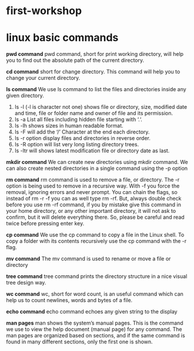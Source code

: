 # first-workshop
# linux basic commands

 **pwd command**
pwd command, short for print working directory, will help you to find out the absolute path of the current directory.

**cd command**
 short for change directory. This command will help you to change your current
directory.

**ls command**
We use ls command to list the files and directories inside any given directory.
 1.  ls -l (-l is character not one) shows file or directory, size, modified date and time, file or folder name and owner of file and its permission.
 2. ls -a List all files including hidden file starting with ‘.‘.
 3. ls -lh  shows sizes in human readable format.
 4. ls -F will add the ‘/’ Character at the end each directory.
 5. ls -r option display files and directories in reverse order.
 6. ls -R option will list very long listing directory trees. 
 8. ls -ltr  will shows latest modification file or directory date as last. 
 
 **mkdir command**
 We can create new directories using mkdir command.
 We can also create nested directories in a single command using the -p option

 **rm command**
 rm command is used to remove a file, or directory. The -r option is being used to remove in a recursive way. With -f
you force the removal, ignoring errors and never prompt. You can chain the flags, so instead of rm -r -f you can as
well type rm -rf. But, always double check before you use rm -rf command, if you by mistake give this command in
your home directory, or any other important directory, it will not ask to confirm, but it will delete everything there. So,
please be careful and read twice before pressing enter key.

**cp command**
We use the cp command to copy a file in the Linux shell. To copy a folder with its contents recursively use the cp
command with the -r flag.

**mv command**
The mv command is used to rename or move a file or directory 

**tree command**
tree command prints the directory structure in a nice visual tree design way.
 
 **wc command**
 wc, short for word count, is an useful command which can help us to count newlines, words and bytes of a file.

 **echo command**
 echo command echoes any given string to the display

 **man pages**
 man shows the system’s manual pages. This is the command we use to view the help document (manual page) for
any command. The man pages are organized based on sections, and if the same command is found in many different
sections, only the first one is shown.

